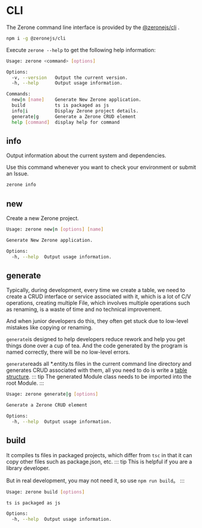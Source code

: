 # CLI

<!-- <NpmBadge package="@zeronejs/cli" /> -->

The Zerone command line interface is provided by the [@zeronejs/cli](https://www.npmjs.com/package/@zeronejs/cli) .
```bash
npm i -g @zeronejs/cli
```

Execute `zerone --help` to get the following help information:

```bash
Usage: zerone <command> [options]

Options:
  -v, --version   Output the current version.
  -h, --help      Output usage information.

Commands:
  new|n [name]    Generate New Zerone application.
  build           ts is packaged as js
  info|i          Display Zerone project details.
  generate|g      Generate a Zerone CRUD element
  help [command]  display help for command
```
## info

Output information about the current system and dependencies.

Use this command whenever you want to check your environment or submit an Issue.
```bash
zerone info
```
## new

Create a new Zerone project.

```bash
Usage: zerone new|n [options] [name]

Generate New Zerone application.

Options:
  -h, --help  Output usage information.
```

## generate
Typically, during development, every time we create a table, we need to create a CRUD interface or service associated with it, which is a lot of C/V operations, creating multiple
File, which involves multiple operations such as renaming, is a waste of time and no technical improvement.

And when junior developers do this, they often get stuck due to low-level mistakes like copying or renaming.

`generate`is designed to help developers reduce rework and help you get things done over a cup of tea. And the code generated by the program is named correctly, there will be no low-level errors.
<!-- ::: tip
您仅需写一个表结构，执行一行命令，即可生成 CRUD
::: -->
`generate`reads all *.entity.ts files in the current command line directory and generates CRUD associated with them, all you need to do is write a [table structure](https://typeorm.io/#/entities).
::: tip
The generated Module class needs to be imported into the root Module.
:::

```bash
Usage: zerone generate|g [options]

Generate a Zerone CRUD element

Options:
  -h, --help  Output usage information.
```

## build

It compiles ts files in packaged projects, which differ from `tsc` in that it can copy other files such as package.json, etc.
::: tip
This is helpful if you are a library developer.

But in real development, you may not need it, so use `npm run build`。
:::

```bash
Usage: zerone build [options]

ts is packaged as js

Options:
  -h, --help  Output usage information.
```

